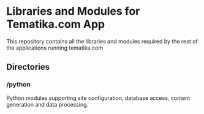 Libraries and Modules for Tematika.com App
==========================================

This repository contains all the libraries and modules required by the rest of
the applications running tematika.com

Directories
-----------

### /python

Python modules supporting site configuration, database access, content
generation and data processing.

